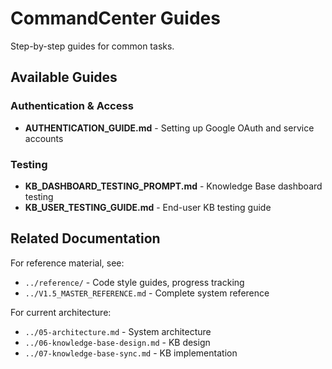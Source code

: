 # CommandCenter Guides

Step-by-step guides for common tasks.

## Available Guides

### Authentication & Access
- **AUTHENTICATION_GUIDE.md** - Setting up Google OAuth and service accounts

### Testing
- **KB_DASHBOARD_TESTING_PROMPT.md** - Knowledge Base dashboard testing
- **KB_USER_TESTING_GUIDE.md** - End-user KB testing guide

## Related Documentation

For reference material, see:
- `../reference/` - Code style guides, progress tracking
- `../V1.5_MASTER_REFERENCE.md` - Complete system reference

For current architecture:
- `../05-architecture.md` - System architecture
- `../06-knowledge-base-design.md` - KB design
- `../07-knowledge-base-sync.md` - KB implementation
